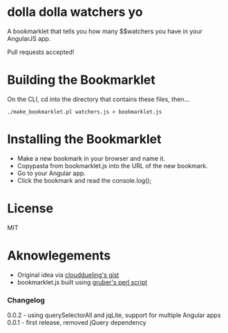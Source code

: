 dolla dolla watchers yo
=======

A bookmarklet that tells you how many $$watchers you have in your AngularJS app.

Pull requests accepted!

# Building the Bookmarklet

On the CLI, cd into the directory that contains these files, then...

    ./make_bookmarklet.pl watchers.js > bookmarklet.js

# Installing the Bookmarklet

* Make a new bookmark in your browser and name it.
* Copypasta from bookmarklet.js into the URL of the new bookmark.
* Go to your Angular app.
* Click the bookmark and read the console.log();

# License

MIT

# Aknowlegements

* Original idea via [clouddueling's gist](https://gist.github.com/clouddueling/8853332)
* bookmarklet.js built using [gruber's perl script](https://gist.github.com/gruber/8658935)

### Changelog

0.0.2 - using querySelectorAll and jqLite, support for multiple Angular apps
0.0.1 - first release, removed jQuery dependency